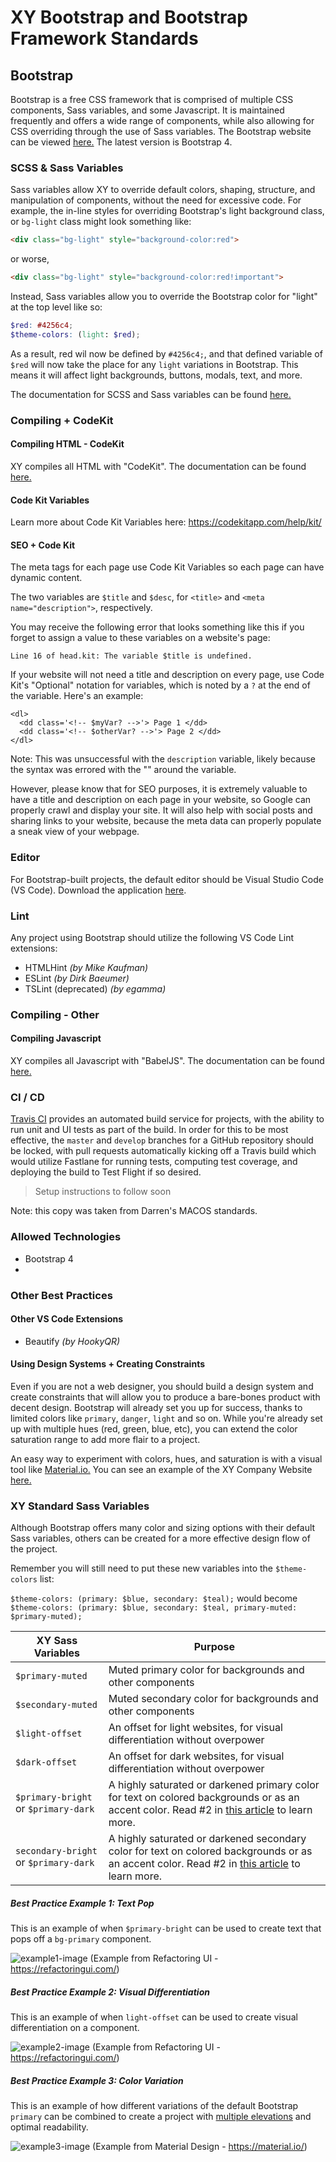 <a name="bestPractices"></a>
# XY Bootstrap and Bootstrap Framework Standards

## Bootstrap
Bootstrap is a free CSS framework that is comprised of multiple CSS components, Sass variables, and some Javascript. It is maintained frequently and offers a wide range of components, while also allowing for CSS overriding through the use of Sass variables. The Bootstrap website can be viewed [here.](https://getbootstrap.com/) The latest version is Bootstrap 4.

### SCSS & Sass Variables
Sass variables allow XY to override default colors, shaping, structure, and manipulation of components, without the need for excessive code. For example, the in-line styles for overriding Bootstrap's light background class, or `bg-light` class might look something like:
```html
<div class="bg-light" style="background-color:red">
```
or worse,
```html
<div class="bg-light" style="background-color:red!important">
```
Instead, Sass variables allow you to override the Bootstrap color for "light" at the top level like so:
```scss
$red: #4256c4;
$theme-colors: (light: $red);
```
As a result, red wil now be defined by `#4256c4;`, and that defined variable of `$red` will now take the place for any `light` variations in Bootstrap. This means it will affect light backgrounds, buttons, modals, text, and more.

The documentation for SCSS and Sass variables can be found [here.](https://sass-lang.com/documentation/syntax)

### Compiling + CodeKit
#### Compiling HTML - CodeKit
XY compiles all HTML with "CodeKit". The documentation can be found [here.](https://codekitapp.com/)
#### Code Kit Variables
Learn more about Code Kit Variables here: https://codekitapp.com/help/kit/

#### SEO + Code Kit
The meta tags for each page use Code Kit Variables so each page can have dynamic content.

The two variables are `$title` and `$desc`, for `<title>` and `<meta name="description">`, respectively.

You may receive the following error that looks something like this if you forget to assign a value to these variables on a website's page:
```
Line 16 of head.kit: The variable $title is undefined.
```

If your website will not need a title and description on every page, use Code Kit's "Optional" notation for variables, which is noted by a `?` at the end of the variable. Here's an example:

```
<dl>
  <dd class='<!-- $myVar? -->'> Page 1 </dd>
  <dd class='<!-- $otherVar? -->'> Page 2 </dd>
</dl>
```

Note: This was unsuccessful with the `description` variable, likely because the syntax was errored with the "" around the variable.

However, please know that for SEO purposes, it is extremely valuable to have a title and description on each page in your website, so Google can properly crawl and display your site. It will also help with social posts and sharing links to your website, because the meta data can properly populate a sneak view of your webpage.

### Editor
For Bootstrap-built projects, the default editor should be Visual Studio Code (VS Code). Download the application [here](https://code.visualstudio.com/).

### Lint
Any project using Bootstrap should utilize the following VS Code Lint extensions:
- HTMLHint _(by Mike Kaufman)_
- ESLint _(by Dirk Baeumer)_
- TSLint (deprecated) _(by egamma)_

### Compiling - Other
#### Compiling Javascript
XY compiles all Javascript with "BabelJS". The documentation can be found [here.](https://babeljs.io/)

### CI / CD

[Travis CI](https://travis-ci.org/) provides an automated build service for projects, with the ability to run unit and UI tests as part of the build. In order for this to be most effective, the `master` and `develop` branches for a GitHub repository should be locked, with pull requests automatically kicking off a Travis build which would utilize Fastlane for running tests, computing test coverage, and deploying the build to Test Flight if so desired. 

> Setup instructions to follow soon

Note: this copy was taken from Darren's MACOS standards.

### Allowed Technologies
- Bootstrap 4
- 
### Other Best Practices

#### Other VS Code Extensions
- Beautify _(by HookyQR)_

#### Using Design Systems + Creating Constraints

Even if you are not a web designer, you should build a design system and create constraints that will allow you to produce a bare-bones product with decent design. Bootstrap will already set you up for success, thanks to limited colors like `primary`, `danger`, `light` and so on. While you're already set up with multiple hues (red, green, blue, etc), you can extend the color saturation range to add more flair to a project.

An easy way to experiment with colors, hues, and saturation is with a visual tool like [Material.io.](https://material.io/tools/color/#!/?view.left=0&view.right=0&primary.color=6002ee) You can see an example of the XY Company Website [here.](https://material.io/tools/color/#!/?view.left=0&view.right=0&primary.color=0023F5#0023F5%2F%3Fview.left=0&view.right=0)

<a name="sassUI"></a>
### XY Standard Sass Variables
Although Bootstrap offers many color and sizing options with their default Sass variables, others can be created for a more effective design flow of the project.

Remember you will still need to put these new variables into the `$theme-colors` list:

```$theme-colors: (primary: $blue, secondary: $teal);```
would become
```$theme-colors: (primary: $blue, secondary: $teal, primary-muted: $primary-muted);```

| XY Sass Variables | Purpose                                                                      |
| -------------------| --------------------------------------------------------------------------- |
| `$primary-muted`   | Muted primary color for backgrounds and other components                    |
| `$secondary-muted` |   Muted secondary color for backgrounds and other components                |
| `$light-offset`    |  An offset for light websites, for visual differentiation without overpower |
| `$dark-offset`     |  An offset for dark websites, for visual differentiation without overpower  |
| `$primary-bright` or  `$primary-dark`|  A highly saturated or darkened primary color for text on colored backgrounds or as an accent color. Read #2 in [this article](https://medium.com/refactoring-ui/7-practical-tips-for-cheating-at-design-40c736799886) to learn more.       |
| `secondary-bright` or `$primary-dark` |  A highly saturated or darkened secondary color for text on colored backgrounds or as an accent color. Read #2 in [this article](https://medium.com/refactoring-ui/7-practical-tips-for-cheating-at-design-40c736799886) to learn more. |

##### Best Practice Example 1: Text Pop
This is an example of when `$primary-bright` can be used to create text that pops off a `bg-primary` component.

![example1-image](https://cdn-images-1.medium.com/max/1600/1*ajjrhpp-l3GDG7ne7Am8fw.png)
(Example from Refactoring UI - https://refactoringui.com/)

##### Best Practice Example 2: Visual Differentiation
This is an example of when `light-offset` can be used to create visual differentiation on a component.

![example2-image](https://cdn-images-1.medium.com/max/2400/1*fNm6hXxnBvIcHGp9DQRdRQ.png)
(Example from Refactoring UI - https://refactoringui.com/)

##### Best Practice Example 3: Color Variation
This is an example of how different variations of the default Bootstrap `primary` can be combined to create a project with [multiple elevations](https://material.io/design/environment/elevation.html#depicting-elevation) and optimal readability.

![example3-image](https://storage.googleapis.com/spec-host-backup/mio-design%2Fassets%2F1H9ZMgMwTh3usXcum_NtXvF-BC5XDwDoo%2Fcolor-applyingcolorui-surfaces-surfaceelevations-crane.png)
(Example from Material Design - https://material.io/)